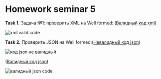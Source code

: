 # Homework seminar 5


**Task 1.** Задача №1: проверить XML на Well formed: ([Валидный код xml](https://github.com/VladimirTzelin/WEB_HW-5/blob/master/valid.xml))

![xml valid code](https://github.com/VladimirTzelin/WEB_HW-5/blob/master/1.png)





**Task 2.**  Проверить JSON на Well formed:([Невалидный код json](https://github.com/VladimirTzelin/WEB_HW-5/blob/master/notvalid.json))  


![код json не валидный](https://github.com/VladimirTzelin/WEB_HW-5/blob/master/2.png)




([Валидный код json](https://github.com/VladimirTzelin/WEB_HW-5/blob/master/valid.json))



![валидный json code](https://github.com/VladimirTzelin/WEB_HW-5/blob/master/3.png)
